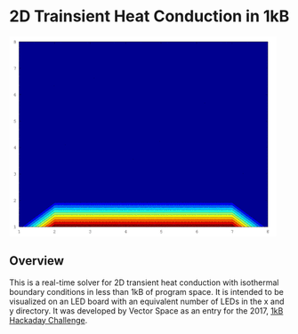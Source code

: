 # 2D Trainsient Heat Conduction in 1kB
![Conduction Simulation](img/conduction.gif)

## Overview
This is a real-time solver for 2D transient heat conduction with isothermal boundary conditions in less than 1kB of program space. It is intended to be visualized on an LED board with an equivalent number of LEDs in the x and y directory. It was developed by Vector Space as an entry for the 2017, [1kB Hackaday Challenge](https://hackaday.io/contest/18215-the-1kb-challenge).
